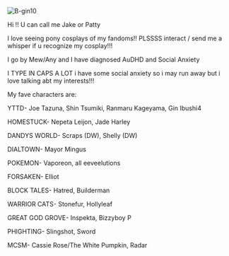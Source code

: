 ![B-gin10](https://github.com/user-attachments/assets/29c4d0bb-0a56-48e8-9036-42b75ad9f3ac)

Hi !! U can call me Jake or Patty

I love seeing pony cosplays of my fandoms!! PLSSSS interact / send me a whisper if u recognize my cosplay!!!

I go by Mew/Any and I have diagnosed AuDHD and Social Anxiety

I TYPE IN CAPS A LOT i have some social anxiety so i may run away but i love talking abt my interests!!!




My fave characters are:


YTTD- Joe Tazuna, Shin Tsumiki, Ranmaru Kageyama, Gin Ibushi4

HOMESTUCK- Nepeta Leijon, Jade Harley

DANDYS WORLD- Scraps (DW), Shelly (DW)

DIALTOWN- Mayor Mingus

POKEMON- Vaporeon, all eeveelutions

FORSAKEN- Elliot

BLOCK TALES- Hatred, Builderman

WARRIOR CATS- Stonefur, Hollyleaf

GREAT GOD GROVE- Inspekta, Bizzyboy P

PHIGHTING- Slingshot, Sword

MCSM- Cassie Rose/The White Pumpkin, Radar

